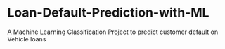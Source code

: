 # Loan-Default-Prediction-with-ML
A Machine Learning Classification Project to predict customer default on Vehicle loans
